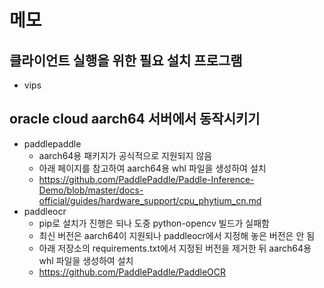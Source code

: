 # 메모

## 클라이언트 실행을 위한 필요 설치 프로그램

* vips

## oracle cloud aarch64 서버에서 동작시키기

* paddlepaddle
  * aarch64용 패키지가 공식적으로 지원되지 않음
  * 아래 페이지를 참고하여 aarch64용 whl 파일을 생성하여 설치
  * https://github.com/PaddlePaddle/Paddle-Inference-Demo/blob/master/docs-official/guides/hardware_support/cpu_phytium_cn.md
* paddleocr
  * pip로 설치가 진행은 되나 도중 python-opencv 빌드가 실패함
  * 최신 버전은 aarch64이 지원되나 paddleocr에서 지정해 놓은 버전은 안 됨
  * 아래 저장소의 requirements.txt에서 지정된 버전을 제거한 뒤 aarch64용 whl 파일을 생성하여 설치
  * https://github.com/PaddlePaddle/PaddleOCR
